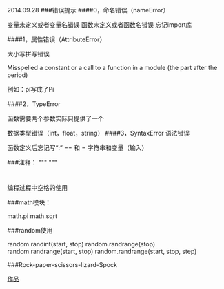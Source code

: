 2014.09.28
###错误提示
####0，命名错误（nameError）

变量未定义或者变量名错误
函数未定义或者函数名错误
忘记import库

####1，属性错误（AttributeError）

大小写拼写错误

Misspelled a constant or a call to a function in a module (the part after the period)

例如：pi写成了Pi

####2，TypeError

函数需要两个参数实际只提供了一个

数据类型错误（int，float，string）
####3，SyntaxError 语法错误

函数定义后忘记写“:”
== 和 = 
字符串和变量（输入）


###注释：
"""
"""
#

编程过程中空格的使用

###math模块：

math.pi
math.sqrt

###random使用

random.randint(start, stop)
random.randrange(stop)
random.randrange(start, stop)
random.randrange(start, stop, step)

###Rock-paper-scissors-lizard-Spock

[作品](http://zhuanlan.zhihu.com/learn/19858599)













